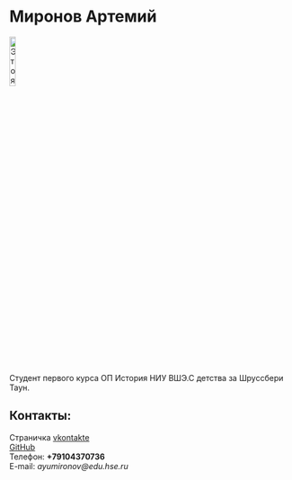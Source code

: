 <html>
<head>
<meta charset="utf-8">


<body>
<left><h1>Миронов Артемий</h1></left>
<left><img alt="Это я" width="15%" src="https://pp.userapi.com/c631930/v631930784/29336/6Md94I-6y7U.jpg"></left>
<br/>
<p>Студент первого курса ОП История НИУ ВШЭ.С детства за Шруссбери Таун.
</p>
<h2>Контакты:</h2>
Страничка <a href="https://vk.com/gamekonsolertim/">vkontakte</a>
<br/>
<a href="https://github.com/artemiymironov">GitHub</a>
<br/>
Телефон: <b>+79104370736</b>
<br/>
E-mail: <i>ayumironov@edu.hse.ru</i>
</body></head>
